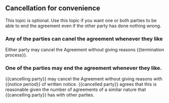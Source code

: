 ## Cancellation for convenience

This topic is optional. Use this topic if you want one or both parties to be able to end the agreement even if the other party has done nothing wrong.

### Any of the parties can canel the agreement whenever they like 

Either party may cancel the Agreement without giving reasons {{termination process}}.

### One of the parties may end the agreement whenever they like.

{{cancelling party}} may cancel the Agreement without giving reasons with {{notice period}} of written notice.  {{cancelled party}} agrees that this is reasonable given the number of agreements of a similar nature that {{cancelling party}} has with other parties.
